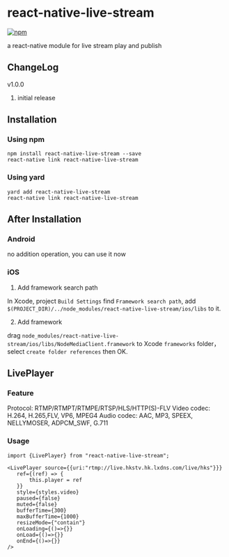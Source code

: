 # react-native-live-stream
[![npm](https://img.shields.io/npm/v/react-native-live-stream.svg?style=flat-square)](https://www.npmjs.com/package/react-native-live-stream)

a react-native module for live stream play and publish

## ChangeLog

v1.0.0
1. initial release


## Installation
### Using npm

    npm install react-native-live-stream --save
    react-native link react-native-live-stream

### Using yard
    yard add react-native-live-stream
    react-native link react-native-live-stream

## After Installation
### Android
 no addition operation, you can use it now

### iOS
1. Add framework search path

In Xcode, project ```Build Settings``` find ```Framework search path```, 
add ```$(PROJECT_DIR)/../node_modules/react-native-live-stream/ios/libs``` to it.

2. Add framework

drag ```node_modules/react-native-live-stream/ios/libs/NodeMediaClient.framework``` to Xcode ```frameworks``` folder，select ```create folder references``` then OK.

## LivePlayer

### Feature
Protocol: RTMP/RTMPT/RTMPE/RTSP/HLS/HTTP(S)-FLV
Video codec: H.264, H.265,FLV, VP6, MPEG4
Audio codec: AAC, MP3, SPEEX, NELLYMOSER, ADPCM_SWF, G.711

### Usage

```
import {LivePlayer} from "react-native-live-stream";

<LivePlayer source={{uri:"rtmp://live.hkstv.hk.lxdns.com/live/hks"}}}
   ref={(ref) => {
       this.player = ref
   }}
   style={styles.video}
   paused={false}
   muted={false}
   bufferTime={300}
   maxBufferTime={1000}
   resizeMode={"contain"}
   onLoading={()=>{}}
   onLoad={()=>{}}
   onEnd={()=>{}}
/>
```
